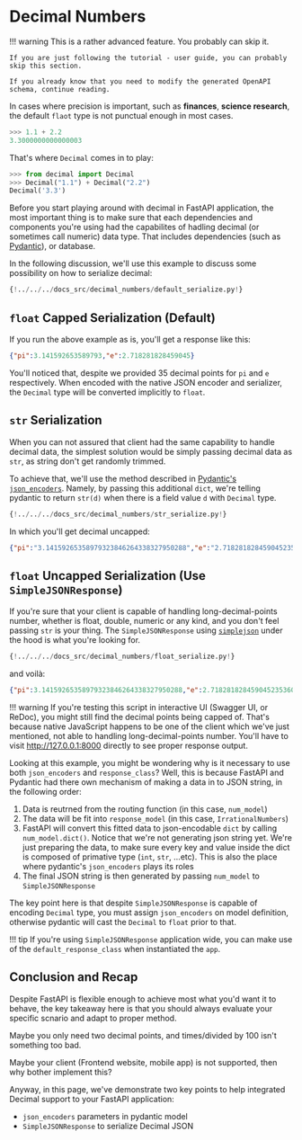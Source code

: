 # Decimal Numbers

!!! warning
    This is a rather advanced feature. You probably can skip it.

    If you are just following the tutorial - user guide, you can probably skip this section.

    If you already know that you need to modify the generated OpenAPI schema, continue reading.

In cases where precision is important, such as **finances**,  **science research**, the default `flaot` type is not punctual enough in most cases.

```Python
>>> 1.1 + 2.2
3.3000000000000003
```

That's where `Decimal` comes in to play:

```Python
>>> from decimal import Decimal
>>> Decimal("1.1") + Decimal("2.2")
Decimal('3.3')
```

Before you start playing around with decimal in FastAPI application, the most important thing is to make sure that each dependencies and components you're using had the capabilites of hadling decimal (or sometimes call numeric) data type. That includes dependencies (such as [Pydantic](https://pydantic-docs.helpmanual.io/usage/types/#arguments-to-condecimal)), or database.

In the following discussion, we'll use this example to discuss some possibility on how to serialize decimal: 

```Python hl_lines="1  15  16"
{!../../../docs_src/decimal_numbers/default_serialize.py!}
```

## `float` Capped Serialization (Default)

If you run the above example as is, you'll get a response like this:

```json
{"pi":3.141592653589793,"e":2.718281828459045}
```

You'll noticed that, despite we provided 35 decimal points for `pi` and `e` respectively. When encoded with the native JSON encoder and serializer, the `Decimal` type will be converted implicitly to `float`.

## `str` Serialization

When you can not assured that client had the same capability to handle decimal data, the simplest solution would be simply passing decimal data as `str`, as string don't get randomly trimmed.

To achieve that, we'll use the method described in [Pydantic's `json_encoders`](https://pydantic-docs.helpmanual.io/usage/exporting_models/#json_encoders). Namely, by passing this additional `dict`, we're telling pydantic to return `str(d)` when there is a field value `d` with `Decimal` type.

```Python hl_lines="11  12"
{!../../../docs_src/decimal_numbers/str_serialize.py!}
```

In which you'll get decimal uncapped:

```json
{"pi":"3.14159265358979323846264338327950288","e":"2.71828182845904523536028747135266249"}
```

## `float` Uncapped Serialization (Use `SimpleJSONResponse`)

If you're sure that your client is capable of handling long-decimal-points number, whether is float, double, numeric or any kind, and you don't feel passing `str` is your thing. The `SimpleJSONResponse` using <a href="https://github.com/simplejson/simplejson" class="external-link" target="_blank">`simplejson`</a> under the hood is what you're looking for.

```Python hl_lines="4  12  13  24"
{!../../../docs_src/decimal_numbers/float_serialize.py!}
```

and voilà:

```json
{"pi":3.14159265358979323846264338327950288,"e":2.71828182845904523536028747135266249}
```

!!! warning
    If you're testing this script in interactive UI (Swagger UI, or ReDoc), you might still find the decimal points being capped of. That's because native JavaScript happens to be one of the client which we've just mentioned, not able to handling long-decimal-points number. You'll have to visit <a href="http://127.0.0.1:8000" class="external-link" target="_blank">http://127.0.0.1:8000</a> directly to see proper response output.

Looking at this example, you might be wondering why is it necessary to use both `json_encoders` and `response_class`? Well, this is because FastAPI and Pydantic had there own mechanism of making a data in to JSON string, in the following order:

1. Data is reutrned from the routing function (in this case, `num_model`)
2. The data will be fit into `response_model` (in this case, `IrrationalNumbers`)
3. FastAPI will convert this fitted data to json-encodable `dict` by calling `num_model.dict()`. Notice that we're not generating json string yet. We're just preparing the data, to make sure every key and value inside the dict is composed of primative type (`int`, `str`, ...etc). This is also the place where pydantic's `json_encoders` plays its roles
4. The final JSON string is then generated by passing `num_model` to `SimpleJSONResponse`

The key point here is that despite `SimpleJSONResponse` is capable of encoding `Decimal` type, you must assign `json_encoders` on model definition, otherwise pydantic will cast the `Decimal` to `float` prior to that.

!!! tip
    If you're using `SimpleJSONResponse` application wide, you can make use of the `default_response_class` when instantiated the `app`.

## Conclusion and Recap

Despite FastAPI is flexible enough to achieve most what you'd want it to behave, the key takeaway here is that you should always evaluate your specific scnario and adapt to proper method.

Maybe you only need two decimal points, and times/divided by 100 isn't something too bad.

Maybe your client (Frontend website, mobile app) is not supported, then why bother implement this?

Anyway, in this page, we've demonstrate two key points to help integrated Decimal support to your FastAPI application: 

* `json_encoders` parameters in pydantic model
* `SimpleJSONResponse` to serialize Decimal JSON

